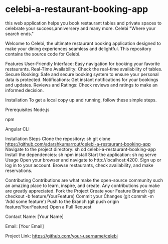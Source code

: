# celebi-a-restaurant-booking-app
this web application helps you book restaurant tables and private spaces to celebrate your success,anniversery and many more.
Celebi
"Where your search ends."

Welcome to Celebi,
the ultimate restaurant booking application designed to make your dining experiences seamless and delightful. This repository contains the source code for Celebi.

Features
User-Friendly Interface: Easy navigation for booking your favorite restaurants.
Real-Time Availability: Check the real-time availability of tables.
Secure Booking: Safe and secure booking system to ensure your personal data is protected.
Notifications: Get instant notifications for your bookings and updates.
Reviews and Ratings: Check reviews and ratings to make an informed decision.

Installation
To get a local copy up and running, follow these simple steps.

Prerequisites
Node.js

npm

Angular CLI

Installation Steps
Clone the repository:
sh
git clone https://github.com/adarshkumarrout/celebi-a-restaurant-booking-app
Navigate to the project directory:
sh
cd celebi-a-restaurant-booking-app
Install the dependencies:
sh
npm install
Start the application:
sh
ng serve
Usage
Open your browser and navigate to http://localhost:4200.
Sign up or log in to your account.
Browse restaurants, check availability, and make reservations.


Contributing
Contributions are what make the open-source community such an amazing place to learn, inspire, and create. Any contributions you make are greatly appreciated.
Fork the Project
Create your Feature Branch (git checkout -b feature/YourFeature)
Commit your Changes (git commit -m 'Add some feature')
Push to the Branch (git push origin feature/YourFeature)
Open a Pull Request


Contact
Name: [Your Name]

Email: [Your Email]

Project Link: https://github.com/your-username/celebi
